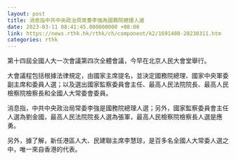 ```yaml
---
layout: post
title: 消息指中共中央政治局常委李強為國務院總理人選
date: 2023-03-11 08:41:45.000000000 +08:00
link: https://news.rthk.hk/rthk/ch/component/k2/1691480-20230311.htm
categories: rthk
---
```


第十四屆全國人大一次會議第四次全體會議，今早在北京人民大會堂舉行。

大會議程包括根據法律規定，由國家主席提名，並決定國務院總理、國家中央軍委副主席和委員人選；以及選出國家監察委員會主任、最高人民法院院長、最高人民檢察院檢察長和全國人大常委會委員。

消息指，中共中央政治局常委李強是國務院總理人選；另外，國家監察委員會主任人選為劉金國，最高人民法院院長人選為張軍，最高人民檢察院檢察長人選是應勇。

另外，據了解，新任港區人大、民建聯主席李慧琼，是百多名全國人大常委人選之中，唯一來自香港的代表。
